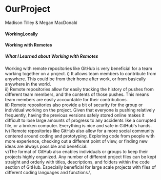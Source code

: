 # OurProject
Madison Tilley
&
Megan MacDonald
#### WorkingLocally


#### Working with Remotes
##### What I Learned about Working with Remotes
Working with remote repositories like GitHub is very beneficial for a team working together on a project. 
i) It allows team members to contribute from anywhere. This could be from their home after work, or from basically anywhere in the world.\
ii) Remote repositories allow for easily tracking the history of pushes from different team members, and the contents of those pushes. This means team members are easily accountable for their contributions.\
iii) Remote repositories also provide a bit of security for the group or individual working on the project. Given that everyone is pushing relatively frequently, having the previous versions safely stored online makes it difficult to lose large amounts of progress to any accidents like a corrupted file, or a broken computer. Everything is nice and safe in GitHub's hands.\
iv) Remote repositories like GitHub also allow for a more social community centered around coding and prototyping. Exploring code from people with more experience, checking out a different point of view, or finding new ideas are always possible and beneficial.\
v)The format of GitHub also enables individuals or groups to keep their projects highly organized. Any number of different project files can be kept straight and orderly with titles, descriptions, and folders within the code section of GitHub. Especially beneficial for large scale projects with files of different coding languages and functions.\
